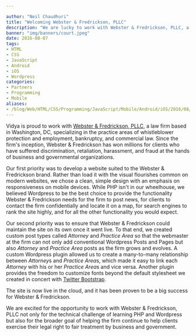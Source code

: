 ```yaml
---

author: "Neil Chaudhuri"
title: "Welcoming Webster & Fredrickson, PLLC"
description: "We are lucky to work with Webster & Fredrickson, PLLC, a premier DC law firm."
banner: "img/banners/court.jpeg" 
date: 2016-08-07
tags:
- HTML
- CSS
- JavaScript
- Android
- iOS
- Wordpress
categories: 
- Partners
- Programming
- Mobile
aliases:
- /blog/Web/HTML/CSS/Programming/JavaScript/Mobile/Android/iOS/2016/08/07/welcoming-webster-and-fredrickson-pllc
---
```


Vidya is proud to work with [Webster & Fredrickson, PLLC](http://madenasolutions.com/), a law firm based in Washington, DC, 
specializing in the practice areas of whistleblower protection and employment, bankruptcy, and commercial law. Since the 
firm's inception, Webster & Fredrickson has won millions for clients who have suffered discrimination, 
retaliation, harassment, and fraud at the hands of business and governmental organizations.


Our first priority was to develop a website suited to the Webster & Fredrickson brand. Rather than load it with 
the visual flourishes common on modern websites, we chose a clean, simple design with an emphasis on 
responsiveness on mobile devices. While PHP isn't in our wheelhouse, we believed Wordpress to be the best choice to 
provide the functionality Webster & Fredrickson needs for the firm to post news, for clients to contact the firm confidentially
and locate it on a map, for search engines to rank the site highly, and for all the other functionality you would
expect.

Our second priority was to ensure that Webster & Fredrickson could maintain the site on its own once it went live. To that end,
we created custom post types called *Attorney* and *Practice Area* so that the webmaster at the firm can not only add
conventional Wordpress Posts and Pages but also *Attorney* and *Practice Area* posts as the firm grows and evolves. A custom
Wordpress plugin allowed us to create a many-to-many relationship between *Attorney*s and *Practice Area*s, which made it
easy to link each *Attorney* with his or her *Practice Area*s and vice versa. Another plugin provides the freedom to customize
fonts beyond the default stylesheet we created in concert with [Twitter Bootstrap](http://getbootstrap.com/).

The site is now live in the cloud, and it has been proven to be a big success for Webster & Fredrickson.

We are excited for the opportunity to work with Webster & Fredrickson, PLLC not only for the technical challenge 
of learning PHP and Wordpress but also for the broader goal of helping the firm continue to help clients
exercise their legal right to fair treatment by business and government.
